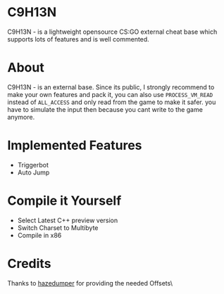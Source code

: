 
# C9H13N
C9H13N - is a lightweight opensource CS:GO external cheat base which supports lots of features and is well commented.

# About
C9H13N - is an external base.
Since its public, I strongly recommend to make your own features and pack it, you can also use ```PROCESS_VM_READ``` instead of ```ALL_ACCESS``` and only read from the game to make it safer. you have to simulate the input then because you cant write to the game anymore.

# Implemented Features
- Triggerbot
- Auto Jump

# Compile it Yourself
- Select Latest C++ preview version
- Switch Charset to Multibyte 
- Compile in x86

# Credits
Thanks to [hazedumper](https://github.com/frk1/hazedumper) for providing the needed Offsets\
